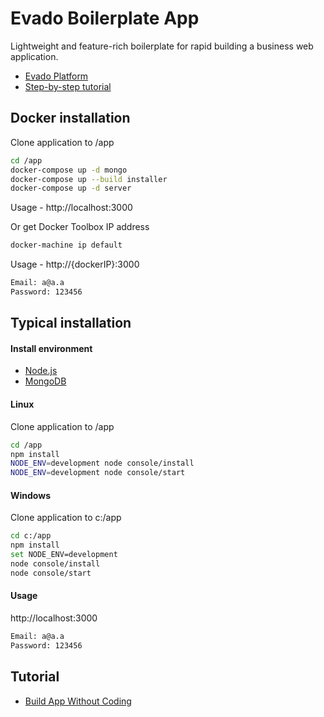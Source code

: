 # Evado Boilerplate App

Lightweight and feature-rich boilerplate for rapid building a business web application.

- [Evado Platform](https://github.com/mkhorin/evado)
- [Step-by-step tutorial](http://nervebit.com)

## Docker installation

Clone application to /app
```sh
cd /app
docker-compose up -d mongo
docker-compose up --build installer
docker-compose up -d server
```
Usage - http://localhost:3000

Or get Docker Toolbox IP address
```sh
docker-machine ip default
```
Usage - http://{dockerIP}:3000
```sh
Email: a@a.a
Password: 123456
```

## Typical installation

#### Install environment
- [Node.js](https://nodejs.org)
- [MongoDB](https://www.mongodb.com/download-center/community)

#### Linux
Clone application to /app
```sh
cd /app
npm install
NODE_ENV=development node console/install
NODE_ENV=development node console/start
```

#### Windows
Clone application to c:/app
```sh
cd c:/app
npm install
set NODE_ENV=development
node console/install
node console/start
```

#### Usage 
http://localhost:3000
```sh
Email: a@a.a
Password: 123456
```

## Tutorial
- [Build App Without Coding](http://nervebit.com)